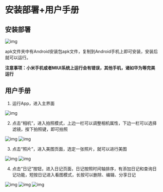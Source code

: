 # 安装部署+用户手册

## 安装部署

![img](file:////Users/kathy/Library/Group%20Containers/UBF8T346G9.Office/msoclip1/01/clip_image002.png)

apk文件夹中有Android安装包apk文件，复制到Android手机上即可安装，安装后就可以运行。

**注意事项：小米手机或者MIUI系统上运行会有错误，其他手机，诸如华为等完美运行**

 

 

## 用户手册

1. 运行App，进入主界面

![img](file:////Users/kathy/Library/Group%20Containers/UBF8T346G9.Office/msoclip1/01/clip_image004.png)

 

2. 点击“相机”，进入拍照模式，上边一栏可以调整相机属性，下边一栏可以选择滤镜，按下拍照键，即可拍照

![img](file:////Users/kathy/Library/Group%20Containers/UBF8T346G9.Office/msoclip1/01/clip_image006.png)      ![img](file:////Users/kathy/Library/Group%20Containers/UBF8T346G9.Office/msoclip1/01/clip_image008.png)

3. 点击“照片”，进入美图页面，选定一张照片，就可以进行美图

![img](file:////Users/kathy/Library/Group%20Containers/UBF8T346G9.Office/msoclip1/01/clip_image010.png)  ![img](file:////Users/kathy/Library/Group%20Containers/UBF8T346G9.Office/msoclip1/01/clip_image012.png)

 

4. 点击“日记”按钮，进入日记页面，日记按照时间轴排序，有添加日记和查询日记功能，短按日记进入看图模式，长按可以删除、编辑、分享日记

![img](file:////Users/kathy/Library/Group%20Containers/UBF8T346G9.Office/msoclip1/01/clip_image014.png) ![img](file:////Users/kathy/Library/Group%20Containers/UBF8T346G9.Office/msoclip1/01/clip_image016.png) ![img](file:////Users/kathy/Library/Group%20Containers/UBF8T346G9.Office/msoclip1/01/clip_image018.png)